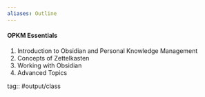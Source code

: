 ```yaml
---
aliases: Outline
---
```

#### OPKM Essentials
1. Introduction to Obsidian and Personal Knowledge Management
2. Concepts of Zettelkasten
3. Working with Obsidian
4. Advanced Topics


tag:: #output/class









